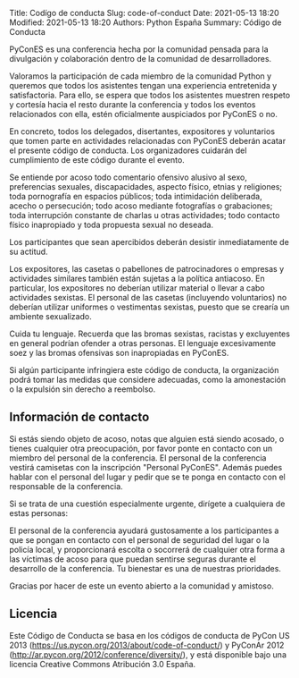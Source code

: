 Title: Codígo de conducta
Slug: code-of-conduct
Date: 2021-05-13 18:20
Modified: 2021-05-13 18:20
Authors: Python España
Summary: Código de Conducta


PyConES es una conferencia hecha por la comunidad pensada para la divulgación y colaboración dentro de la comunidad de desarrolladores.

Valoramos la participación de cada miembro de la comunidad Python y queremos que todos los asistentes tengan una experiencia entretenida y satisfactoria. Para ello, se espera que todos los asistentes muestren respeto y cortesía hacia el resto durante la conferencia y todos los eventos relacionados con ella, estén oficialmente auspiciados por PyConES o no.

En concreto, todos los delegados, disertantes, expositores y voluntarios que tomen parte en actividades relacionadas con PyConES deberán acatar el presente código de conducta. Los organizadores cuidarán del cumplimiento de este código durante el evento.

Se entiende por acoso todo comentario ofensivo alusivo al sexo, preferencias sexuales, discapacidades, aspecto físico, etnias y religiones; toda pornografía en espacios públicos; toda intimidación deliberada, acecho o persecución; todo acoso mediante fotografías o grabaciones; toda interrupción constante de charlas u otras actividades; todo contacto físico inapropiado y toda propuesta sexual no deseada.

Los participantes que sean apercibidos deberán desistir inmediatamente de su actitud.

Los expositores, las casetas o pabellones de patrocinadores o empresas y actividades similares también están sujetas a la política antiacoso. En particular, los expositores no deberían utilizar material o llevar a cabo actividades sexistas. El personal de las casetas (incluyendo voluntarios) no deberían utilizar uniformes o vestimentas sexistas, puesto que se crearía un ambiente sexualizado.

Cuida tu lenguaje. Recuerda que las bromas sexistas, racistas y excluyentes en general podrían ofender a otras personas. El lenguaje excesivamente soez y las bromas ofensivas son inapropiadas en PyConES.

Si algún participante infringiera este código de conducta, la organización podrá tomar las medidas que considere adecuadas, como la amonestación o la expulsión sin derecho a reembolso.


## Información de contacto

Si estás siendo objeto de acoso, notas que alguien está siendo acosado, o tienes cualquier otra preocupación, por favor ponte en contacto con un miembro del personal de la conferencia. El personal de la conferencia vestirá camisetas con la inscripción "Personal PyConES". Además puedes hablar con el personal del lugar y pedir que se te ponga en contacto con el responsable de la conferencia.

Si se trata de una cuestión especialmente urgente, dirígete a cualquiera de estas personas:


El personal de la conferencia ayudará gustosamente a los participantes a que se pongan en contacto con el personal de seguridad del lugar o la policía local, y proporcionará escolta o socorrerá de cualquier otra forma a las víctimas de acoso para que puedan sentirse seguras durante el desarrollo de la conferencia. Tu bienestar es una de nuestras prioridades.

Gracias por hacer de este un evento abierto a la comunidad y amistoso.


## Licencia
Este Código de Conducta se basa en los códigos de conducta de PyCon US 2013 (https://us.pycon.org/2013/about/code-of-conduct/) y PyConAr 2012 (http://ar.pycon.org/2012/conference/diversity/), y está disponible bajo una licencia Creative Commons Atribución 3.0 España.
